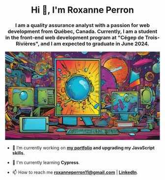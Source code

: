 <h1 align="center">Hi 👋, I'm Roxanne Perron</h1>
<h3 align="center">I am a quality assurance analyst with a passion for web development from Québec, Canada. Currently, I am a student in the front-end web development program at "Cégep de Trois-Rivières", and I am expected to graduate in June 2024.</h3>

![README Image](https://github.com/roxperron/roxperron/blob/main/parallax.png)




- 🔭 I’m currently working on **<a href="https://github.com/roxperron/misscyborgdev">my portfolio</a> and upgrading my JavaScript skills.**

- 🌱 I'm currently learning **Cypress**.

- 📫 How to reach me **roxanneperron11@gmail.com**  |  **<a href="www.linkedin.com/in/roxanne-perron-97170917b" target="blank">LinkedIn</a>**.



